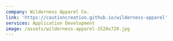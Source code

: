 ```yaml
---
company: Wilderness Apparel Co.
link: 'https://cautioncreation.github.io/wilderness-apparel'
services: Application Development
image: /assets/wilderness-apparel-1520x720.jpg
---
```

